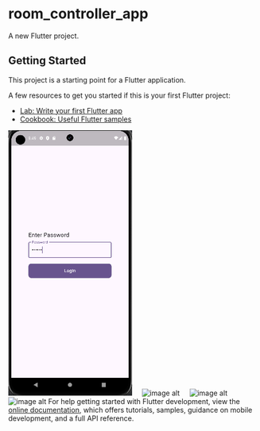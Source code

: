 # room_controller_app

A new Flutter project.

## Getting Started

This project is a starting point for a Flutter application.

A few resources to get you started if this is your first Flutter project:

- [Lab: Write your first Flutter app](https://docs.flutter.dev/get-started/codelab)
- [Cookbook: Useful Flutter samples](https://docs.flutter.dev/cookbook)

![image alt](https://github.com/hamzaabbasii/room_controller_app/blob/2efcb4aea56a4aa0658883e4d7363b1a6fbbe593/1.PNG) &nbsp;&nbsp;&nbsp; ![image alt]() &nbsp;&nbsp;&nbsp; ![image alt]() &nbsp;&nbsp;&nbsp; ![image alt]()
For help getting started with Flutter development, view the
[online documentation](https://docs.flutter.dev/), which offers tutorials,
samples, guidance on mobile development, and a full API reference.
